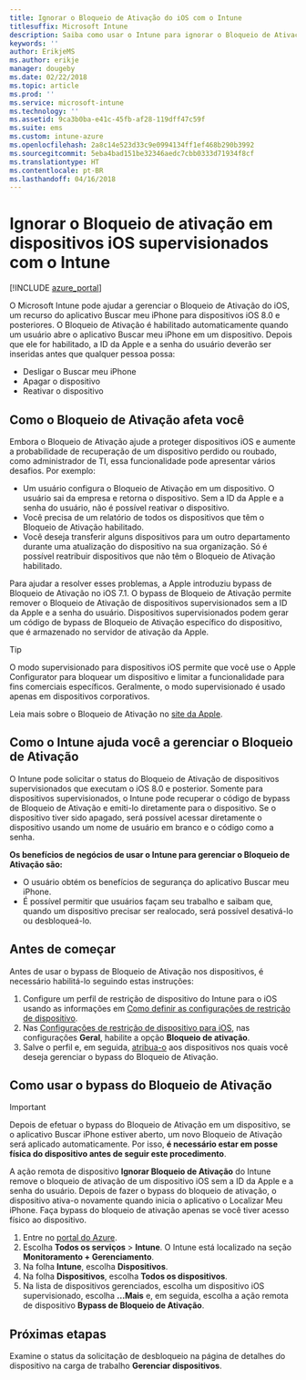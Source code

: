 ```yaml
---
title: Ignorar o Bloqueio de Ativação do iOS com o Intune
titlesuffix: Microsoft Intune
description: Saiba como usar o Intune para ignorar o Bloqueio de Ativação do iOS para acessar dispositivos bloqueados.
keywords: ''
author: ErikjeMS
ms.author: erikje
manager: dougeby
ms.date: 02/22/2018
ms.topic: article
ms.prod: ''
ms.service: microsoft-intune
ms.technology: ''
ms.assetid: 9ca3b0ba-e41c-45fb-af28-119dff47c59f
ms.suite: ems
ms.custom: intune-azure
ms.openlocfilehash: 2a8c14e523d33c9e0994134ff1ef468b290b3992
ms.sourcegitcommit: 5eba4bad151be32346aedc7cbb0333d71934f8cf
ms.translationtype: HT
ms.contentlocale: pt-BR
ms.lasthandoff: 04/16/2018
---
```

# <a name="bypass-activation-lock-on-supervised-ios-devices-with-intune"></a>Ignorar o Bloqueio de ativação em dispositivos iOS supervisionados com o Intune


[!INCLUDE [azure_portal](./includes/azure_portal.md)]

O Microsoft Intune pode ajudar a gerenciar o Bloqueio de Ativação do iOS, um recurso do aplicativo Buscar meu iPhone para dispositivos iOS 8.0 e posteriores. O Bloqueio de Ativação é habilitado automaticamente quando um usuário abre o aplicativo Buscar meu iPhone em um dispositivo. Depois que ele for habilitado, a ID da Apple e a senha do usuário deverão ser inseridas antes que qualquer pessoa possa:

- Desligar o Buscar meu iPhone
- Apagar o dispositivo
- Reativar o dispositivo

## <a name="how-activation-lock-affects-you"></a>Como o Bloqueio de Ativação afeta você

Embora o Bloqueio de Ativação ajude a proteger dispositivos iOS e aumente a probabilidade de recuperação de um dispositivo perdido ou roubado, como administrador de TI, essa funcionalidade pode apresentar vários desafios. Por exemplo:

- Um usuário configura o Bloqueio de Ativação em um dispositivo. O usuário sai da empresa e retorna o dispositivo. Sem a ID da Apple e a senha do usuário, não é possível reativar o dispositivo.
- Você precisa de um relatório de todos os dispositivos que têm o Bloqueio de Ativação habilitado.
- Você deseja transferir alguns dispositivos para um outro departamento durante uma atualização do dispositivo na sua organização. Só é possível reatribuir dispositivos que não têm o Bloqueio de Ativação habilitado.

Para ajudar a resolver esses problemas, a Apple introduziu bypass de Bloqueio de Ativação no iOS 7.1. O bypass de Bloqueio de Ativação permite remover o Bloqueio de Ativação de dispositivos supervisionados sem a ID da Apple e a senha do usuário. Dispositivos supervisionados podem gerar um código de bypass de Bloqueio de Ativação específico do dispositivo, que é armazenado no servidor de ativação da Apple.

>[!TIP]
>O modo supervisionado para dispositivos iOS permite que você use o Apple Configurator para bloquear um dispositivo e limitar a funcionalidade para fins comerciais específicos. Geralmente, o modo supervisionado é usado apenas em dispositivos corporativos.

Leia mais sobre o Bloqueio de Ativação no [site da Apple](https://support.apple.com/HT201365).

## <a name="how-intune-helps-you-manage-activation-lock"></a>Como o Intune ajuda você a gerenciar o Bloqueio de Ativação
O Intune pode solicitar o status do Bloqueio de Ativação de dispositivos supervisionados que executam o iOS 8.0 e posterior. Somente para dispositivos supervisionados, o Intune pode recuperar o código de bypass de Bloqueio de Ativação e emiti-lo diretamente para o dispositivo. Se o dispositivo tiver sido apagado, será possível acessar diretamente o dispositivo usando um nome de usuário em branco e o código como a senha.

**Os benefícios de negócios de usar o Intune para gerenciar o Bloqueio de Ativação são:**

- O usuário obtém os benefícios de segurança do aplicativo Buscar meu iPhone.
- É possível permitir que usuários façam seu trabalho e saibam que, quando um dispositivo precisar ser realocado, será possível desativá-lo ou desbloqueá-lo.

## <a name="before-you-start"></a>Antes de começar
Antes de usar o bypass de Bloqueio de Ativação nos dispositivos, é necessário habilitá-lo seguindo estas instruções:

1. Configure um perfil de restrição de dispositivo do Intune para o iOS usando as informações em [Como definir as configurações de restrição de dispositivo](/intune-azure/configure-devices/how-to-configure-device-restrictions).
2. Nas [Configurações de restrição de dispositivo para iOS](device-restrictions-ios.md), nas configurações **Geral**, habilite a opção **Bloqueio de ativação**.
3. Salve o perfil e, em seguida, [atribua-o](device-profile-assign.md) aos dispositivos nos quais você deseja gerenciar o bypass do Bloqueio de Ativação.


## <a name="how-to-use-activation-lock-bypass"></a>Como usar o bypass do Bloqueio de Ativação

>[!IMPORTANT]
>Depois de efetuar o bypass do Bloqueio de Ativação em um dispositivo, se o aplicativo Buscar iPhone estiver aberto, um novo Bloqueio de Ativação será aplicado automaticamente. Por isso, **é necessário estar em posse física do dispositivo antes de seguir este procedimento**.

A ação remota de dispositivo **Ignorar Bloqueio de Ativação** do Intune remove o bloqueio de ativação de um dispositivo iOS sem a ID da Apple e a senha do usuário. Depois de fazer o bypass do bloqueio de ativação, o dispositivo ativa-o novamente quando inicia o aplicativo o Localizar Meu iPhone. Faça bypass do bloqueio de ativação apenas se você tiver acesso físico ao dispositivo.

1. Entre no [portal do Azure](https://portal.azure.com).
2. Escolha **Todos os serviços** > **Intune**. O Intune está localizado na seção **Monitoramento + Gerenciamento**.
3. Na folha **Intune**, escolha **Dispositivos**.
4. Na folha **Dispositivos**, escolha **Todos os dispositivos**.
5. Na lista de dispositivos gerenciados, escolha um dispositivo iOS supervisionado, escolha **...Mais** e, em seguida, escolha a ação remota de dispositivo **Bypass de Bloqueio de Ativação**.

## <a name="next-steps"></a>Próximas etapas

Examine o status da solicitação de desbloqueio na página de detalhes do dispositivo na carga de trabalho **Gerenciar dispositivos**.
